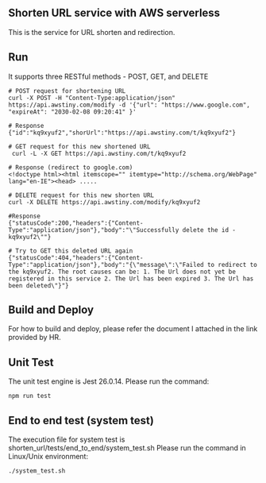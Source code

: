 ## Shorten URL service with AWS serverless
This is the service for URL shorten and redirection.

## Run
It supports three RESTful methods - POST, GET, and DELETE
```
# POST request for shortening URL
curl -X POST -H "Content-Type:application/json" https://api.awstiny.com/modify -d '{"url": "https://www.google.com", "expireAt": "2030-02-08 09:20:41" }'

# Response
{"id":"kq9xyuf2","shorUrl":"https://api.awstiny.com/t/kq9xyuf2"}

# GET request for this new shortened URL
 curl -L -X GET https://api.awstiny.com/t/kq9xyuf2

# Response (redirect to google.com)
<!doctype html><html itemscope="" itemtype="http://schema.org/WebPage" lang="en-IE"><head> .....

# DELETE request for this new shorten URL
curl -X DELETE https://api.awstiny.com/modify/kq9xyuf2

#Response
{"statusCode":200,"headers":{"Content-Type":"application/json"},"body":"\"Successfully delete the id - kq9xyuf2\""}

# Try to GET this deleted URL again
{"statusCode":404,"headers":{"Content-Type":"application/json"},"body":"{\"message\":\"Failed to redirect to the kq9xyuf2. The root causes can be: 1. The Url does not yet be registered in this service 2. The Url has been expired 3. The Url has been deleted\"}"}

```


## Build and Deploy
For how to build and deploy, please refer the document I attached in the link provided by HR.

## Unit Test 
The unit test engine is Jest 26.0.14. Please run the command:
```
npm run test
```

## End to end test (system test)
The execution file for system test is shorten_url/tests/end_to_end/system_test.sh
Please run the command in Linux/Unix environment:
```
./system_test.sh
```